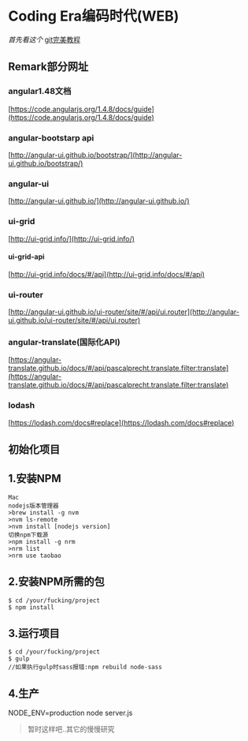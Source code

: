 # Coding Era编码时代(WEB)

*首先看这个*
[git完美教程](http://www.liaoxuefeng.com/wiki/0013739516305929606dd18361248578c67b8067c8c017b000/)
## Remark部分网址
### angular1.48文档
[https://code.angularjs.org/1.4.8/docs/guide](https://code.angularjs.org/1.4.8/docs/guide)
### angular-bootstarp api
[http://angular-ui.github.io/bootstrap/](http://angular-ui.github.io/bootstrap/)
### angular-ui
[http://angular-ui.github.io/](http://angular-ui.github.io/)
### ui-grid
[http://ui-grid.info/](http://ui-grid.info/)
#### ui-grid-api
[http://ui-grid.info/docs/#/api](http://ui-grid.info/docs/#/api)
### ui-router
[http://angular-ui.github.io/ui-router/site/#/api/ui.router](http://angular-ui.github.io/ui-router/site/#/api/ui.router)
### angular-translate(国际化API)
[https://angular-translate.github.io/docs/#/api/pascalprecht.translate.filter:translate](https://angular-translate.github.io/docs/#/api/pascalprecht.translate.filter:translate)
### lodash
[https://lodash.com/docs#replace](https://lodash.com/docs#replace)

## 初始化项目
## 1.安装NPM
```
Mac
nodejs版本管理器
>brew install -g nvm
>nvm ls-remote
>nvm install [nodejs version]
切换npm下载源
>npm install -g nrm
>nrm list
>nrm use taobao
```

## 2.安装NPM所需的包
```
$ cd /your/fucking/project
$ npm install
```

## 3.运行项目
```
$ cd /your/fucking/project
$ gulp
//如果执行gulp时sass报错:npm rebuild node-sass
```

## 4.生产
NODE_ENV=production node server.js

>暂时这样吧..其它的慢慢研究
